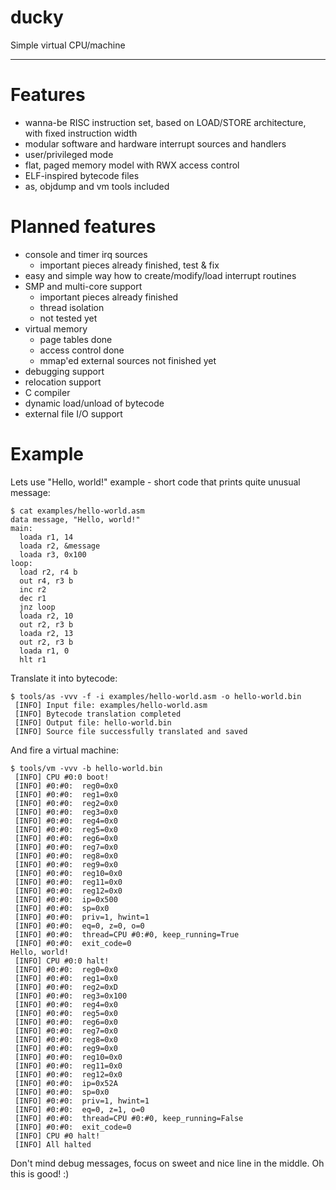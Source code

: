ducky
=====

Simple virtual CPU/machine

- - -

# Features

* wanna-be RISC instruction set, based on LOAD/STORE architecture, with fixed instruction width
* modular software and hardware interrupt sources and handlers
* user/privileged mode
* flat, paged memory model with RWX access control
* ELF-inspired bytecode files
* as, objdump and vm tools included

# Planned features

* console and timer irq sources
  * important pieces already finished, test & fix
* easy and simple way how to create/modify/load interrupt routines
* SMP and multi-core support
  * important pieces already finished
  * thread isolation
  * not tested yet
* virtual memory
  * page tables done
  * access control done
  * mmap'ed external sources not finished yet
* debugging support
* relocation support
* C compiler
* dynamic load/unload of bytecode
* external file I/O support

# Example

Lets use "Hello, world!" example - short code that prints quite unusual message:

```
$ cat examples/hello-world.asm
data message, "Hello, world!"
main:
  loada r1, 14
  loada r2, &message
  loada r3, 0x100
loop:
  load r2, r4 b
  out r4, r3 b
  inc r2
  dec r1
  jnz loop
  loada r2, 10
  out r2, r3 b
  loada r2, 13
  out r2, r3 b
  loada r1, 0
  hlt r1
```

Translate it into bytecode:

```
$ tools/as -vvv -f -i examples/hello-world.asm -o hello-world.bin
 [INFO] Input file: examples/hello-world.asm
 [INFO] Bytecode translation completed
 [INFO] Output file: hello-world.bin
 [INFO] Source file successfully translated and saved
```

And fire a virtual machine:

```
$ tools/vm -vvv -b hello-world.bin
 [INFO] CPU #0:0 boot!
 [INFO] #0:#0:  reg0=0x0
 [INFO] #0:#0:  reg1=0x0
 [INFO] #0:#0:  reg2=0x0
 [INFO] #0:#0:  reg3=0x0
 [INFO] #0:#0:  reg4=0x0
 [INFO] #0:#0:  reg5=0x0
 [INFO] #0:#0:  reg6=0x0
 [INFO] #0:#0:  reg7=0x0
 [INFO] #0:#0:  reg8=0x0
 [INFO] #0:#0:  reg9=0x0
 [INFO] #0:#0:  reg10=0x0
 [INFO] #0:#0:  reg11=0x0
 [INFO] #0:#0:  reg12=0x0
 [INFO] #0:#0:  ip=0x500
 [INFO] #0:#0:  sp=0x0
 [INFO] #0:#0:  priv=1, hwint=1
 [INFO] #0:#0:  eq=0, z=0, o=0
 [INFO] #0:#0:  thread=CPU #0:#0, keep_running=True
 [INFO] #0:#0:  exit_code=0
Hello, world!
 [INFO] CPU #0:0 halt!
 [INFO] #0:#0:  reg0=0x0
 [INFO] #0:#0:  reg1=0x0
 [INFO] #0:#0:  reg2=0xD
 [INFO] #0:#0:  reg3=0x100
 [INFO] #0:#0:  reg4=0x0
 [INFO] #0:#0:  reg5=0x0
 [INFO] #0:#0:  reg6=0x0
 [INFO] #0:#0:  reg7=0x0
 [INFO] #0:#0:  reg8=0x0
 [INFO] #0:#0:  reg9=0x0
 [INFO] #0:#0:  reg10=0x0
 [INFO] #0:#0:  reg11=0x0
 [INFO] #0:#0:  reg12=0x0
 [INFO] #0:#0:  ip=0x52A
 [INFO] #0:#0:  sp=0x0
 [INFO] #0:#0:  priv=1, hwint=1
 [INFO] #0:#0:  eq=0, z=1, o=0
 [INFO] #0:#0:  thread=CPU #0:#0, keep_running=False
 [INFO] #0:#0:  exit_code=0
 [INFO] CPU #0 halt!
 [INFO] All halted
```

Don't mind debug messages, focus on sweet and nice line in the middle. Oh this is good! :)
